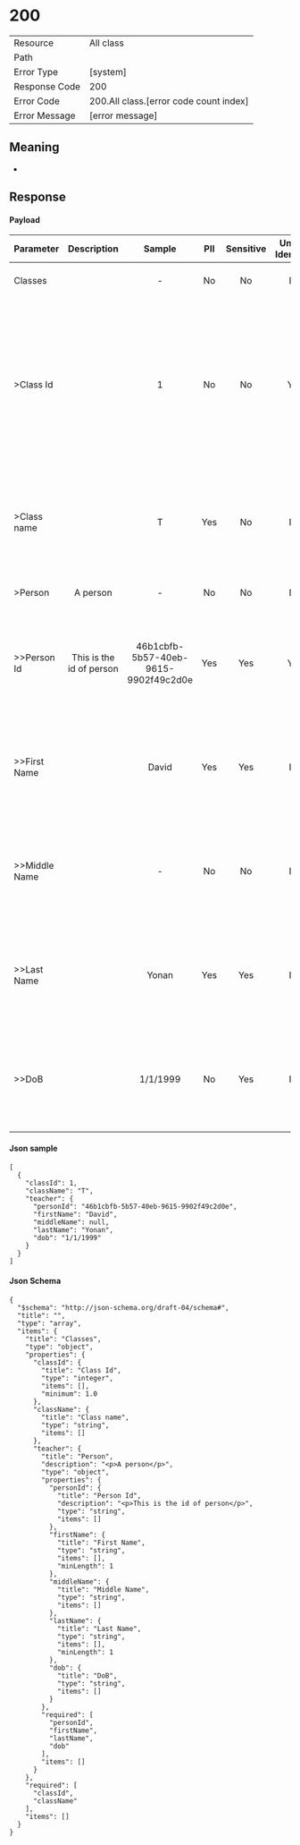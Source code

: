 # 200

|                                       |                                                 |
| ------------------------------------- | ----------------------------------------------- |
| Resource                              | All class                                         |
| Path                                  |                                            |
| Error Type                            | [system]                                       |
| Response Code                         | 200                                              |
| Error Code                            | 200.All class.[error code count index]                                     |
| Error Message                         | [error message] |

## Meaning
-

## Response


#### Payload 



| Parameter | Description | Sample | PII | Sensitive | Unique Identifier | Mandatory | Default | Details |
| :----- | :-----: | :-----: | :-----: | :-----: | :-----: | :-----: | :-----: | :----- |
| Classes |  |  -  | No | No | No | No |  -  | Data Type : object<br>  |
| >Class Id |  | 1 | No | No | Yes | No |  -  | Data Type : integer<br> Mininum : 1<br> Exclusive Minimum : No<br> Maximum :  - <br> Exclusive Maximum : No<br> Multiple Of :  - <br>  |
| >Class name |  | T | Yes | No | No | No |  -  | Data Type : string<br> Min. length :  - <br> Max. length : No<br> Regex :  - <br>  |
| >Person | A person |  -  | No | No | No | No |  -  | Data Type : object<br>  |
| >>Person Id | This is the id of person | 46b1cbfb-5b57-40eb-9615-9902f49c2d0e | Yes | Yes | Yes | No |  -  | Data Type : string<br> Min. length :  - <br> Max. length : No<br> Regex :  - <br>  |
| >>First Name |  | David | Yes | Yes | No | No |  -  | Data Type : string<br> Min. length : 1<br> Max. length : No<br> Regex :  - <br>  |
| >>Middle Name |  |  -  | No | No | No | No |  -  | Data Type : string<br> Min. length :  - <br> Max. length : No<br> Regex :  - <br>  |
| >>Last Name |  | Yonan | Yes | Yes | No | No |  -  | Data Type : string<br> Min. length : 1<br> Max. length : No<br> Regex :  - <br>  |
| >>DoB |  | 1/1/1999 | No | Yes | No | No |  -  | Data Type : string<br> Min. length :  - <br> Max. length : No<br> Regex :  - <br>  |



#### Json sample
```
[
  {
    "classId": 1,
    "className": "T",
    "teacher": {
      "personId": "46b1cbfb-5b57-40eb-9615-9902f49c2d0e",
      "firstName": "David",
      "middleName": null,
      "lastName": "Yonan",
      "dob": "1/1/1999"
    }
  }
]
```


#### Json Schema
```
{
  "$schema": "http://json-schema.org/draft-04/schema#",
  "title": "",
  "type": "array",
  "items": {
    "title": "Classes",
    "type": "object",
    "properties": {
      "classId": {
        "title": "Class Id",
        "type": "integer",
        "items": [],
        "minimum": 1.0
      },
      "className": {
        "title": "Class name",
        "type": "string",
        "items": []
      },
      "teacher": {
        "title": "Person",
        "description": "<p>A person</p>",
        "type": "object",
        "properties": {
          "personId": {
            "title": "Person Id",
            "description": "<p>This is the id of person</p>",
            "type": "string",
            "items": []
          },
          "firstName": {
            "title": "First Name",
            "type": "string",
            "items": [],
            "minLength": 1
          },
          "middleName": {
            "title": "Middle Name",
            "type": "string",
            "items": []
          },
          "lastName": {
            "title": "Last Name",
            "type": "string",
            "items": [],
            "minLength": 1
          },
          "dob": {
            "title": "DoB",
            "type": "string",
            "items": []
          }
        },
        "required": [
          "personId",
          "firstName",
          "lastName",
          "dob"
        ],
        "items": []
      }
    },
    "required": [
      "classId",
      "className"
    ],
    "items": []
  }
}
```


